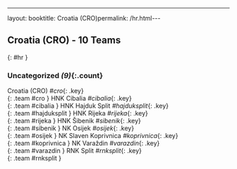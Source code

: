 ---
layout: booktitle: Croatia (CRO)permalink: /hr.html---

## Croatia (CRO) - 10 Teams
{: #hr }









### Uncategorized _(9)_{:.count}

Croatia  (CRO)  _#cro_{: .key} <br>
{: .team #cro }
HNK Cibalia   _#cibalia_{: .key} <br>
{: .team #cibalia }
HNK Hajduk Split   _#hajduksplit_{: .key} <br>
{: .team #hajduksplit }
HNK Rijeka   _#rijeka_{: .key} <br>
{: .team #rijeka }
HNK Šibenik   _#sibenik_{: .key} <br>
{: .team #sibenik }
NK Osijek   _#osijek_{: .key} <br>
{: .team #osijek }
NK Slaven Koprivnica   _#koprivnica_{: .key} <br>
{: .team #koprivnica }
NK Varaždin   _#varazdin_{: .key} <br>
{: .team #varazdin }
RNK Split   _#rnksplit_{: .key} <br>
{: .team #rnksplit }


 

